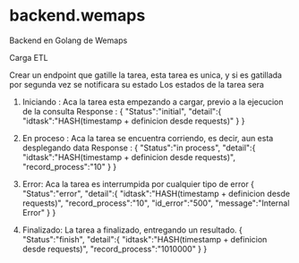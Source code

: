 # backend.wemaps
Backend en Golang de Wemaps


Carga ETL

Crear un endpoint que gatille la tarea, esta tarea es unica, y si es gatillada por segunda vez se notificara su estado
Los estados de la tarea sera
1) Iniciando : Aca la tarea esta empezando a cargar, previo a la ejecucion de la consulta
Response :
{
    "Status":"initial",
    "detail":{
        "idtask":"HASH(timestamp + definicion desde requests)"
    }
}

2) En proceso : Aca la tarea se encuentra corriendo, es decir, aun esta desplegando data
Response :
{
    "Status":"in process",
    "detail":{
        "idtask":"HASH(timestamp + definicion desde requests)",
        "record_process":"10"
    }
}
3) Error: Aca la tarea es interrumpida por cualquier tipo de error
{
    "Status":"error",
    "detail":{
        "idtask":"HASH(timestamp + definicion desde requests)",
        "record_process":"10",
        "id_error":"500",
        "message":"Internal Error"
    }
}
4) Finalizado: La tarea a finalizado, entregando un resultado.
{
    "Status":"finish",
    "detail":{
        "idtask":"HASH(timestamp + definicion desde requests)",
        "record_process":"1010000"
    }
}

